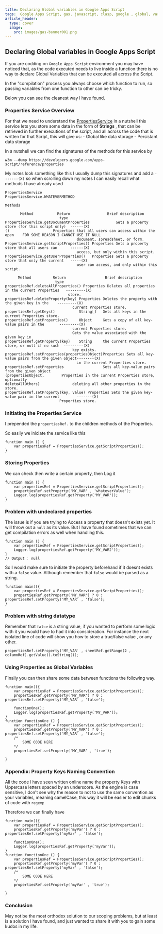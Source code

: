 ```yaml
---
title: Declaring Global variables in Google Apps Script
tags:  Google Apps Script, gas, javascript, clasp, google , global, variables
article_header:
  type: cover
  image:
    src: images/gas-banner001.png
---
```


## Declaring Global variables in Google Apps Script

If you are codding on `Google Apps Script` environment you may have noticed that, as the code executed needs to live inside a function there is no way to declare Global Variables that can be executed all across the Script.

In the "compilation" process you always choose which function to run, so passing variables from one function to other can be tricky.

Below you can see the cleanest way I have found.

### Properties Service Overview

For that we need to understand the [PropertiesService](https://developers.google.com/apps-script/reference/properties)
In a nutshell this service lets you store some data in the form of **Strings** , that can be retrieved in further executions of the script, and all across the code that is written for that Script, this will give us:
	- Global like data storage
	- Persistant data storage

In a nutshell we can find the signatures of the methods for this service by

```
w3m --dump https://developers.google.com/apps-script/reference/properties
``` 
My notes look something like this
I usually dump this signatures and add a `-------(X)` so when scrolling down my notes I can easily recall what methods I have already used

```
PropertiesService
PropertiesService.WHATEVERMETHOD

Methods

       Method           Return                 Brief description
                         type
PropertiesService.getDocumentProperties            Gets a property store (for this script only)  ------(X)
()                    Properties that all users can access within the open    FOR SOME REASON I CANNOT USE IT NULL
                                 document, spreadsheet, or form.
PropertiesService.getScriptProperties() Properties Gets a property store that all users can      ------(X)
                                 access, but only within this script.
PropertiesService.getUserProperties()   Properties Gets a property store that only the current   -----(X)
                                 user can access, and only within this script.

      Method          Return                  Brief description
                       type
propertiesRef.deleteAllProperties() Properties Deletes all properties in the current Properties   ---------(X)
                             store.
propertiesRef.deleteProperty(key) Properties Deletes the property with the given key in the    ---------(X)
                               current Properties store.
propertiesRef.getKeys()           String[]   Gets all keys in the current Properties store.
propertiesRef.getProperties()     Object     Gets a copy of all key-value pairs in the       ---------(X)
                               current Properties store.
                               Gets the value associated with the given key in
propertiesRef.getProperty(key)    String     the current Properties store, or null if no such  ---------(X)
                               key exists.
propertiesRef.setProperties(propertiesObject)Properties Sets all key-value pairs from the given object--------(X)
                                 in the current Properties store.
propertiesRef.setProperties                  Sets all key-value pairs from the given object
(propertiesObject,        Properties in the current Properties store, optionally
deleteAllOthers)               deleting all other properties in the store.
propertiesRef.setProperty(key, value) Properties Sets the given key-value pair in the current        -------(X)
                         Properties store.
```

### Initiating the Properties Service

I prepended the `propertiesRef.` to the children methods of the Properties.


So easily we iniciate the service like this

```
function main () {
	var propertiesRef = PropertiesService.getScriptProperties();
}
```

### Storing Properties

We can check then write a certain property, then Log it

```
function main () {
	var propertiesRef = PropertiesService.getScriptProperties();
	propertiesRef.setProperty('MY_VAR' , 'whateverValue');
	Logger.log(propertiesRef.getProperty('MY_VAR'));
}
```

### Problem with undeclared properties

The issue is if you are trying to Access a property that doesn't exists yet. It will throw out a `null` as its value. But I have found sometimes that we can get compilation errors as well when handling this.

```
function main () {
	var propertiesRef = PropertiesService.getScriptProperties();
	Logger.log(propertiesRef.getProperty('MY_VAR2'));
}
// Output : null
```


So I would make sure to initiate the property beforehand if it doesnt exists with a `false` value. Although remember that `false` would be parsed as a string.

```
function main(){
    var propertiesRef = PropertiesService.getScriptProperties();
    propertiesRef.getProperty('MY_VAR') ? 0 : propertiesRef.setProperty('MY_VAR' , 'false');
}
```

### Problem with string datatype

Remember that `false` is a string value, if you wanted to perform some logic with it you would have to had it into consideration.
For instance the next isolated line of code will show you how to store a true/false value , or any other.

```
propertiesRef.setProperty('MY_VAR' , sheetRef.getRange(2 , columnRef).getValue().toString());
```


### Using Properties as Global Variables

Finally you can then share some data between functions the following way.

```
function main(){
    var propertiesRef = PropertiesService.getScriptProperties();
    propertiesRef.getProperty('MY_VAR') ? 0 : propertiesRef.setProperty('MY_VAR' , 'false');

    functionOne();
    Logger.log(propertiesRef.getProperty('MY_VAR'));
}
function functionOne () {
    var propertiesRef = PropertiesService.getScriptProperties();
    propertiesRef.getProperty('MY_VAR') ? 0 : propertiesRef.setProperty('MY_VAR' , 'false');
    /*
        SOME CODE HERE
    */
    propertiesRef.setProperty('MY_VAR' , 'true');

}
```

### Appendix: Property Keys Naming Convention

All the code I have seen written online name the property Keys with Uppercase letters spaced by an underscore.
As the engine is case sensitive, I don't see why the reason to not to use the same convention as your variables, meaning camelCase, this way it will be easier to edit chunks of code with `regexp`

Therefore we can finally have

```
function main(){
    var propertiesRef = PropertiesService.getScriptProperties();
    propertiesRef.getProperty('myVar') ? 0 : propertiesRef.setProperty('myVar' , 'false');

    functionOne();
    Logger.log(propertiesRef.getProperty('myVar'));
}
function functionOne () {
    var propertiesRef = PropertiesService.getScriptProperties();
    propertiesRef.getProperty('myVar') ? 0 : propertiesRef.setProperty('myVar' , 'false');
    /*
        SOME CODE HERE
    */
    propertiesRef.setProperty('myVar' , 'true');

}
```

### Conclusion

May not be the most orthodox solution to our scoping problems, but at least is a solution I have found, and just wanted to share it with you to gain some kudos in my life.

